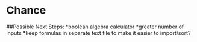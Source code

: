 # Chance

##Possible Next Steps: 
*boolean algebra calculator
*greater number of inputs
*keep formulas in separate text file to make it easier to import/sort?
